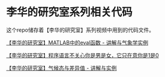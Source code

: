 # 李华的研究室系列相关代码
这个repo储存着【李华的研究室】系列视频中用到的代码文件。

[【李华的研究室】MATLAB中的eval函数 - 讲解与气象学实例](https://www.bilibili.com/video/BV1Kq4y1L78u)

[【李华的研究室】程序语言不关心你是男是女，它只在意你是1是0](https://www.bilibili.com/video/BV1Xo4y1k735)

[【李华的研究室】气候态与差异值 - 讲解与实例](https://www.bilibili.com/video/BV1KU4y1376d)
